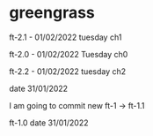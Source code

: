 # greengrass

ft-2.1 - 01/02/2022 tuesday ch1

ft-2.0 - 01/02/2022 Tuesday ch0

ft-2.2 - 01/02/2022 tuesday ch2


date 31/01/2022

I am going to commit new ft-1 -> ft-1.1

ft-1.0 date 31/01/2022


